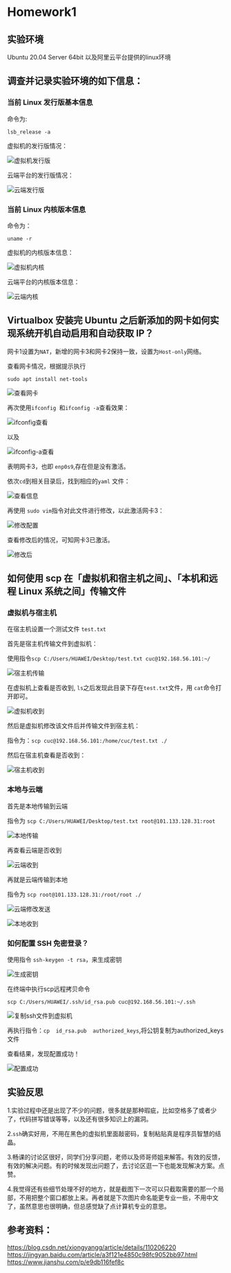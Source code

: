 # Homework1

## 实验环境

Ubuntu 20.04 Server 64bit 以及阿里云平台提供的linux环境

## 调查并记录实验环境的如下信息：
### 当前 Linux 发行版基本信息

命令为:

 `lsb_release -a `

 虚拟机的发行版情况：

![虚拟机发行版](/img/虚拟机发行版.PNG)

云端平台的发行版情况：

![云端发行版](/img/云端发行版.PNG)

### 当前 Linux 内核版本信息

命令为：

`uname -r`

虚拟机的内核版本信息：

![虚拟机内核](/img/虚拟机内核.PNG)

云端平台的内核版本信息：

![云端内核](/img/云端内核.PNG)

## Virtualbox 安装完 Ubuntu 之后新添加的网卡如何实现系统开机自动启用和自动获取 IP？

网卡1设置为`NAT`，新增的网卡3和网卡2保持一致，设置为`Host-only`网络。

查看网卡情况，根据提示执行

`sudo apt install net-tools`

![查看网卡](/img/查看网卡.PNG)

再次使用`ifconfig `和`ifconfig -a`查看效果：

![ifconfig查看](/img/ifconfig.PNG)

以及

![ifconfig-a查看](/img/ifconfiga.PNG)

表明网卡3，也即 `enp0s9`,存在但是没有激活。

依次`cd`到相关目录后，找到相应的`yaml` 文件： 

![查看信息](/img/查看信息.png)

再使用 `sudo vim`指令对此文件进行修改，以此激活网卡3：

![修改配置](/img/修改配置.PNG)

查看修改后的情况，可知网卡3已激活。

![修改后](/img/修改后.PNG)

## 如何使用 scp 在「虚拟机和宿主机之间」、「本机和远程 Linux 系统之间」传输文件

### 虚拟机与宿主机

在宿主机设置一个测试文件 `test.txt`

首先是宿主机传输文件到虚拟机：

使用指令`scp C:/Users/HUAWEI/Desktop/test.txt cuc@192.168.56.101:~/`

![宿主机传输](/img/宿主机传输.PNG)

在虚拟机上查看是否收到, `ls`之后发现此目录下存在`test.txt`文件，用 `cat`命令打开即可。

![虚拟机收到](/img/虚拟机接收.PNG)

然后是虚拟机修改该文件后并传输文件到宿主机：

指令为：`scp cuc@192.168.56.101:/home/cuc/test.txt ./`


然后在宿主机查看是否收到：

![宿主机收到](/img/宿主机收到.PNG)


### 本地与云端 ###

首先是本地传输到云端

指令为 `scp C:/Users/HUAWEI/Desktop/test.txt root@101.133.128.31:root`

 ![本地传输](/img/本地传送.PNG)

 再查看云端是否收到

 ![云端收到](/img/远程收到.PNG)

 再就是云端传输到本地

 指令为  `scp root@101.133.128.31:/root/root ./`

 ![云端修改发送](/img/远端修改并准备发送.PNG)

 ![本地收到](/img/本地收到.PNG)

### 如何配置 SSH 免密登录？

使用指令 `ssh-keygen -t rsa`，来生成密钥

![生成密钥](/img/生成密钥.PNG)

在终端中执行scp远程拷贝命令

`scp C:/Users/HUAWEI/.ssh/id_rsa.pub cuc@192.168.56.101:~/.ssh`

![复制ssh文件到虚拟机](/img/复制ssh文件到虚拟机.PNG)

 再执行指令：`cp  id_rsa.pub  authorized_keys`,将公钥复制为authorized_keys文件

 查看结果，发现配置成功！

 ![配置成功](/img/免密登录配置成功.PNG)


## 实验反思

1.实验过程中还是出现了不少的问题，很多就是那种瑕疵，比如空格多了或者少了，代码拼写错误等等，以及还有很多知识上的漏洞。

2.`ssh`确实好用，不用在黑色的虚拟机里面敲密码，复制粘贴真是程序员智慧的结晶。

3.畅课的讨论区很好，同学们分享问题，老师以及师哥师姐来解答。有效的反馈，有效的解决问题。有的时候发现出问题了，去讨论区逛一下也能发现解决方案。点赞。

4.我觉得还有些细节处理不好的地方，就是截图下一次可以只截取需要的那一个局部，不用把整个窗口都放上来。再者就是下次图片命名能更专业一些，不用中文了，虽然意思也很明确，但总感觉缺了点计算机专业的意思。


## 参考资料：
https://blog.csdn.net/xiongyangg/article/details/110206220
https://jingyan.baidu.com/article/a3f121e4850c98fc9052bb97.html
https://www.jianshu.com/p/e9db116fef8c